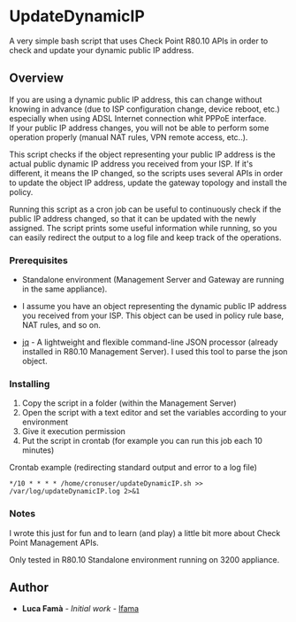 # UpdateDynamicIP

A very simple bash script that uses Check Point R80.10 APIs in order to check and update your dynamic public IP address.

## Overview

If you are using a dynamic public IP address, this can change without knowing in advance (due to ISP configuration change, device reboot, etc.) especially when using ADSL Internet connection whit PPPoE interface.   
If your public IP address changes, you will not be able to perform some operation properly (manual NAT rules, VPN remote access, etc..).

This script checks if the object representing your public IP address is the actual public dynamic IP address you received from your ISP. If it's different, it means the IP changed, so the scripts uses several APIs in order to update the object IP address, update the gateway topology and install the policy. 

Running this script as a cron job can be useful to continuously check if the public IP address changed, so that it can be updated with the newly assigned. The script prints some useful information while running, so you can easily redirect the output to a log file and keep track of the operations.

### Prerequisites

* Standalone environment (Management Server and Gateway are running in the same appliance).

* I assume you have an object representing the dynamic public IP address you received from your ISP. This object can be used in policy rule base, NAT rules, and so on.

* [jq](https://stedolan.github.io/jq/) - A lightweight and flexible command-line JSON processor (already installed in R80.10 Management Server). I used this tool to parse the json object.


### Installing

1. Copy the script in a folder (within the Management Server)
2. Open the script with a text editor and set the variables according to your environment
2. Give it execution permission
3. Put the script in crontab (for example you can run this job each 10 minutes)

Crontab example (redirecting standard output and error to a log file) 
```
*/10 * * * * /home/cronuser/updateDynamicIP.sh >> /var/log/updateDynamicIP.log 2>&1
```

### Notes

I wrote this just for fun and to learn (and play) a little bit more about Check Point Management APIs. 

Only tested in R80.10 Standalone environment running on 3200 appliance.

## Author

* **Luca Famà** - *Initial work* - [lfama](https://github.com/lfama)


